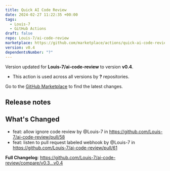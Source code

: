 ```yaml
---
title: Quick AI Code Review
date: 2024-02-27 11:22:35 +00:00
tags:
  - Louis-7
  - GitHub Actions
draft: false
repo: Louis-7/ai-code-review
marketplace: https://github.com/marketplace/actions/quick-ai-code-review
version: v0.4
dependentsNumber: "?"
---
```



Version updated for **Louis-7/ai-code-review** to version **v0.4**.
- This action is used across all versions by **?** repositories.

Go to the [GitHub Marketplace](https://github.com/marketplace/actions/quick-ai-code-review) to find the latest changes.

## Release notes

## What's Changed
* feat: allow ignore code review by @Louis-7 in https://github.com/Louis-7/ai-code-review/pull/58
* feat: listen to pull request labeled webhook by @Louis-7 in https://github.com/Louis-7/ai-code-review/pull/61


**Full Changelog**: https://github.com/Louis-7/ai-code-review/compare/v0.3...v0.4
